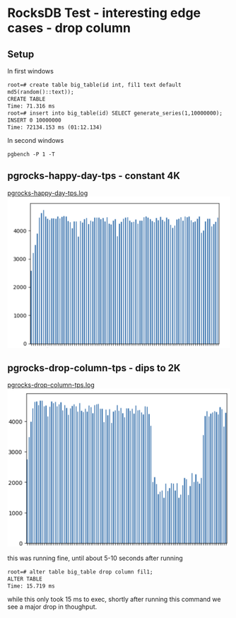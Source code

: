 # RocksDB Test - interesting edge cases - drop column


## Setup

In first windows

```
root=# create table big_table(id int, fil1 text default md5(random()::text));
CREATE TABLE
Time: 71.316 ms
root=# insert into big_table(id) SELECT generate_series(1,10000000);
INSERT 0 10000000
Time: 72134.153 ms (01:12.134)
```

In second windows

```
pgbench -P 1 -T
```



## pgrocks-happy-day-tps - constant 4K 

[pgrocks-happy-day-tps.log](pgrocks-happy-day-tps.log)
![pgrocks-happy-day-tps.png](pgrocks-happy-day-tps.png)


## pgrocks-drop-column-tps - dips to 2K

[pgrocks-drop-column-tps.log](pgrocks-drop-column-tps.log)
![pgrocks-drop-column-tps.png](pgrocks-drop-column-tps.png)

this was running fine, until about 5-10 seconds after running

```
root=# alter table big_table drop column fil1;
ALTER TABLE
Time: 15.719 ms
```

while this only took 15 ms to exec, shortly after running this command we see a major drop in thoughput.



